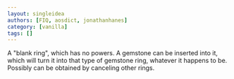```yaml
---
layout: singleidea
authors: [FIQ, aosdict, jonathanhanes]
category: [vanilla]
tags: []
---
```

A "blank ring", which has no powers. A gemstone can be inserted into it, which will turn it into that type of gemstone ring, whatever it happens to be. Possibly can be obtained by canceling other rings.
